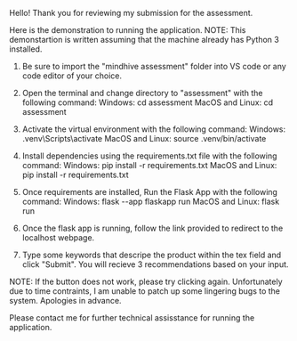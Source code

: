 Hello! Thank you for reviewing my submission for the assessment.

Here is the demonstration to running the application.
NOTE: This demonstartion is written assuming that the machine already has Python 3 installed.

<!-- In the code editor -->

1. Be sure to import the "mindhive assessment" folder into VS code or any code editor of your choice.

2. Open the terminal and change directory to "assessment" with the following command:
   Windows: cd assessment
   MacOS and Linux: cd assessment

3. Activate the virtual environment with the following command:
   Windows: .venv\Scripts\activate
   MacOS and Linux: source .venv/bin/activate

4. Install dependencies using the requirements.txt file with the following command:
   Windows: pip install -r requirements.txt
   MacOS and Linux: pip install -r requirements.txt

5. Once requirements are installed, Run the Flask App with the following command:
   Windows: flask --app flaskapp run
   MacOS and Linux: flask run

6. Once the flask app is running, follow the link provided to redirect to the localhost webpage.

<!-- On the browser -->

7. Type some keywords that descripe the product within the tex field and click "Submit". You will recieve 3 recommendations based on your input.

NOTE: If the button does not work, please try clicking again. Unfortunately due to time contraints, I am unable to patch up some lingering bugs to the system. Apologies in advance.

Please contact me for further technical assisstance for running the application.

